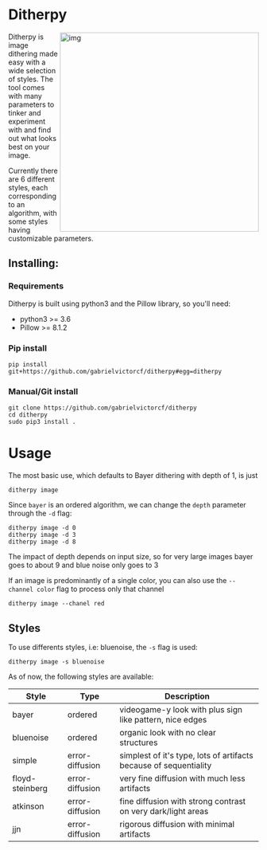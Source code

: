 # Ditherpy
<img src="https://i.imgur.com/pNedu6i.png" alt="img" align="right" width="400px">

Ditherpy is image dithering made easy with a wide selection of styles.
The tool comes with many parameters to tinker and experiment with and
find out what looks best on your image.

Currently there are 6 different styles, each corresponding to an algorithm, with
some styles having customizable parameters.

## Installing:

### Requirements
Ditherpy is built using python3 and the Pillow library, so you'll need:
* python3 >= 3.6
* Pillow >= 8.1.2

### Pip install
	pip install git+https://github.com/gabrielvictorcf/ditherpy#egg=ditherpy

### Manual/Git install
	git clone https://github.com/gabrielvictorcf/ditherpy
	cd ditherpy
	sudo pip3 install .

# Usage
The most basic use, which defaults to Bayer dithering with depth of 1, is just

	ditherpy image

Since `bayer` is an ordered algorithm, we can change the `depth` parameter
through the `-d` flag:

    ditherpy image -d 0
    ditherpy image -d 3
    ditherpy image -d 8

The impact of depth depends on input size, so for very large images bayer goes to
about 9 and blue noise only goes to 3

If an image is predominantly of a single color, you can also use the `--channel color`
flag to process only that channel

	ditherpy image --chanel red

## Styles
To use differents styles, i.e: bluenoise, the `-s` flag is used:

	ditherpy image -s bluenoise

As of now, the following styles are available:

Style | Type | Description
------|------|------------
bayer | ordered | videogame-y look with plus sign like pattern, nice edges
bluenoise | ordered | organic look with no clear structures
simple | error-diffusion | simplest of it's type, lots of artifacts because of sequentiality
floyd-steinberg | error-diffusion | very fine diffusion with much less artifacts
atkinson | error-diffusion | fine diffusion with strong contrast on very dark/light areas
jjn | error-diffusion | rigorous diffusion with minimal artifacts